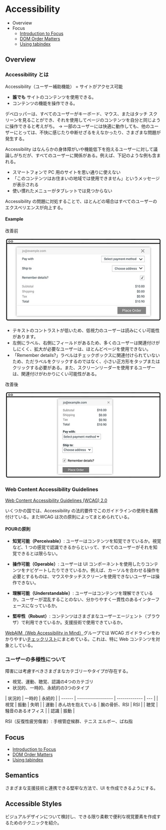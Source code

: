 # Accessibility

* Overview
* Focus
	* [Introduction to Focus](./focus/introduction-to-focus.md)
	* [DOM Order Matters](./focus/dom-order-matters.md)
	* [Using tabindex](./focus/using-tabindex.md) 

## Overview

### Accessibility とは

Accessibility（ユーザー補助機能） = サイトがアクセス可能

* **誰でも** サイトのコンテンツを使用できる。
* コンテンツの機能を操作できる。

デベロッパーは、すべてのユーザーがキーボード、マウス、またはタッチ スクリーンを見ることができ、それを使用してページのコンテンツを自分と同じように操作できると考えがち。
→ 一部のユーザーには快適に動作しても、他のユーザーにとっては、不快に感じたり中断せざるをえなかったり、さまざまな問題が発生する。

Accessibility はなんらかの身体障がいや機能低下を抱えるユーザーに対して議論しがちだが、すべてのユーザーに関係がある。例えば、下記のような例も含まれる。

* スマートフォンで PC 用のサイトを思い通りに使えない
* 「このコンテンツはお住まいの地域では使用できません」というメッセージが表示される
* 使い慣れたメニューがタブレットでは見つからない

Accessibility の問題に対処することで、ほとんどの場合はすべてのユーザーのエクスペリエンスが向上する。

#### Example

改善前

![改善前](./img/pooraccess.jpg)

* テキストのコントラストが低いため、低視力のユーザーは読みにくい可能性があります。
* 左側にラベル、右側にフィールドがあるため、多くのユーザーは関連付けがしにくく、拡大が必要なユーザーは、ほとんどページを使用できない。
* 「Remember details?」ラベルはチェックボックスに関連付けられていないため、ただラベルをクリックするのではなく、小さい正方形をタップまたはクリックする必要がある。また、スクリーンリーダーを使用するユーザーは、関連付けがわかりにくい可能性がある。

改善後

![改善後](./img/betteraccess.jpg)

### Web Content Accessibility Guidelines

[Web Content Accessibility Guidelines (WCAG) 2.0](https://www.w3.org/TR/WCAG20/)

いくつかの国では、Accessibility の法的要件でこのガイドラインの使用を義務付けている。またWCAG は次の原則によってまとめられている。

#### POURの原則

* **知覚可能（Perceivable）**: ユーザーはコンテンツを知覚できているか。視覚など、1 つの感覚で認識できるからといって、すべてのユーザーがそれを知覚できるとは限らない。

* **操作可能（Operable）**: ユーザーは UI コンポーネントを使用したりコンテンツをナビゲートしたりできているか。例えば、カーソルを合わせる操作を必要とするものは、マウスやタッチスクリーンを使用できないユーザーは操作できない。

* **理解可能（Understandable）**: ユーザーはコンテンツを理解できているか。ユーザーが混乱することのない、分かりやすく一貫性のあるインターフェースになっているか。

* **堅牢性（Robust）**: コンテンツはさまざまなユーザーエージェント（ブラウザ）で利用できているか。支援技術で使用できているか。

[WebAIM（Web Accessibility in Mind）](https://webaim.org/)グループでは WCAG ガイドラインをわかりやすい[チェックリスト](https://webaim.org/standards/wcag/checklist)にまとめている。これは、特に Web コンテンツを対象としている。

### ユーザーの多様性について

障害には考慮すべきさまざまなカテゴリーやタイプが存在する。

* 視覚、運動、聴覚、認識の4つのカテゴリ
* 状況的、一時的、永続的の3つのタイプ

| 状況的 | 一時的             | 永続的        |
| ------ | ------------------ | ------------- | --- |
| 視覚   | 振動               | 失明          |
| 運動   | 赤ん坊を抱えている | 腕の骨折、RSI | RSI |
| 聴覚   | 騒音のあるオフィス |
| 認識   | 振動               |

RSI（反復性疲労傷害）: 手根管症候群、テニス エルボー、ばね指

## Focus
* [Introduction to Focus](./focus/introduction-to-focus.md)
* [DOM Order Matters](./focus/dom-order-matters.md)
* [Using tabindex](./focus/using-tabindex.md) 

## Semantics
さまざまな支援技術と連携できる堅牢な方法で、UI を作成できるようにする。
## Accessible Styles
ビジュアルデザインについて検討し、できる限り柔軟で便利な視覚要素を作成するためのテクニックを紹介。
